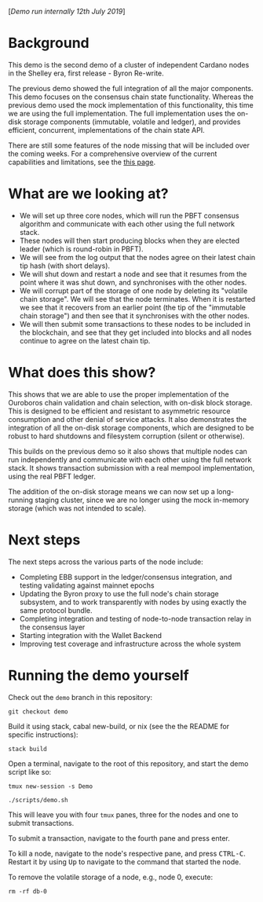[_Demo run internally 12th July 2019_]

# Background
This demo is the second demo of a cluster of independent Cardano nodes in the Shelley era, first release - Byron Re-write.

The previous demo showed the full integration of all the major components. This demo focuses on the consensus chain state functionality. Whereas the previous demo used the mock implementation of this functionality, this time we are using the full implementation. The full implementation uses the on-disk storage components (immutable, volatile and ledger), and provides efficient, concurrent, implementations of the chain state API.

There are still some features of the node missing that will be included over the coming weeks. For a comprehensive overview of the current capabilities and limitations, see the [this page](https://github.com/input-output-hk/cardano-node/wiki/Cardano-Haskell-Node-Capabilities).

# What are we looking at?

* We will set up three core nodes, which will run the PBFT consensus algorithm and communicate with each other using the full network stack.
* These nodes will then start producing blocks when they are elected leader (which is round-robin in PBFT).
* We will see from the log output that the nodes agree on their latest chain tip hash (with short delays).
* We will shut down and restart a node and see that it resumes from the point where it was shut down, and synchronises with the other nodes.
* We will corrupt part of the storage of one node by deleting its "volatile chain storage". We will see that the node terminates. When it is restarted we see that it recovers from an earlier point (the tip of the "immutable chain storage") and then see that it synchronises with the other nodes.
* We will then submit some transactions to these nodes to be included in the blockchain, and see that they get included into blocks and all nodes continue to agree on the latest chain tip.

# What does this show?
This shows that we are able to use the proper implementation of the Ouroboros chain validation and chain selection, with on-disk block storage. This is designed to be efficient and resistant to asymmetric resource consumption and other denial of service attacks. It also demonstrates the integration of all the on-disk storage components, which are designed to be robust to hard shutdowns and filesystem corruption (silent or otherwise).

This builds on the previous demo so it also shows that multiple nodes can run independently and communicate with each other using the full network stack. It shows transaction submission with a real mempool implementation, using the real PBFT ledger.

The addition of the on-disk storage means we can now set up a long-running staging cluster, since we are no longer using the mock in-memory storage (which was not intended to scale).

# Next steps
The next steps across the various parts of the node include:
- Completing EBB support in the ledger/consensus integration, and testing validating against mainnet epochs
- Updating the Byron proxy to use the full node's chain storage subsystem, and to work transparently with nodes by using exactly the same protocol bundle.
- Completing integration and testing of node-to-node transaction relay in the consensus layer
- Starting integration with the Wallet Backend
- Improving test coverage and infrastructure across the whole system

# Running the demo yourself

Check out the `demo` branch in this repository:

```git checkout demo```

Build it using stack, cabal new-build, or nix (see the the README for specific instructions):

```stack build```

Open a terminal, navigate to the root of this repository, and start the demo script like so:

```tmux new-session -s Demo```

```./scripts/demo.sh```

This will leave you with four `tmux` panes, three for the nodes and one to submit transactions.

To submit a transaction, navigate to the fourth pane and press enter.

To kill a node, navigate to the node's respective pane, and press <kbd>CTRL-C</kbd>. Restart it by using <kbd>Up</kbd> to navigate to the command that started the node.

To remove the volatile storage of a node, e.g., node 0, execute:

```rm -rf db-0```
